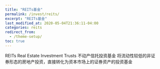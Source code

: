 ```yaml
---
title: "REITs基金"
permalink: /invest/reits/
excerpt: "REITs基金"
last_modified_at: 2020-05-04T21:36:11-04:00
categories: reits
redirect_from:
  - /theme-setup/
toc: true
---
```

<!--48课-->

REITs  Real Estate Investment Trusts 不动产信托投资基金
将流动性较低的非证券形态的房地产投资，直接转化为资本市场上的证券资产的投资基金